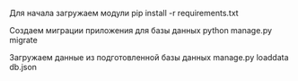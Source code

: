 Для начала загружаем модули
pip install -r requirements.txt

Создаем миграции приложения для базы данных
python manage.py migrate

Загружаем данные из подготовленной базы данных
manage.py loaddata db.json
